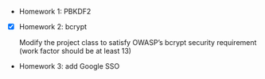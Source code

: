
- Homework 1: PBKDF2
- [x] Homework 2: bcrypt

  Modify the project class to satisfy OWASP’s bcrypt security requirement (work factor should be at least 13)
  
- Homework 3: add Google SSO
